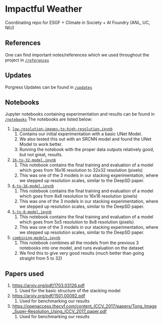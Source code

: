 # Impactful Weather
Coordinating repo for ESGF + Climate in Society + AI Foundry (ANL, UC, NIU) 

## References
One can find important notes/references which we used throughout the project in [`/references`](/references)

## Updates
Porgress Updates can be found in [`/updates`](/updates)

## Notebooks
Jupyter notebooks containing experimentation and results can be found in [`/notebooks`](/notebooks)
The notebooks are listed below:
1. [`low-resolution-images-to-high-resolution.ipynb`](/notebooks/low-resolution-images-to-high-resolution.ipynb)
    1. Contains our initial experimentation with a basic UNet Model.
    2. We also tested this out with an SRCNN model and found the UNet Model to work better.
    3. Running the notebook with the proper data outputs relatively good, but not great, results.
2. [`16-to-32-model.ipynb`](/notebooks/16-to-32-model.ipynb)
    1. This notebook contains the final training and evaluation of a model which goes from 16x16 resolution to 32x32 resolution (pixels)
    2. This was one of the 3 models in our stacking experimentation, where we stepped up resolution scales, similar to the DeepSD paper.
3. [`8-to-16-model.ipynb`](/notebooks/8-to-16-model.ipynb)
    1. This notebook contains the final training and evaluation of a model which goes from 8x8 resolution to 16x16 resolution (pixels)
    2. This was one of the 3 models in our stacking experimentation, where we stepped up resolution scales, similar to the DeepSD paper.
4. [`5-to-8-model.ipynb`](/notebooks/5-to-8-model.ipynb)
    1. This notebook contains the final training and evaluation of a model which goes from 5x5 resolution to 8x8 resolution (pixels)
    2. This was one of the 3 models in our stacking experimentation, where we stepped up resolution scales, similar to the DeepSD paper.
5. [`combining-models.ipynb`](/notebooks/combining-models.ipynb)
    1. This notebook combines all the models from the previous 3 notebooks into one model, and runs evaluation on the dataset
    2. We find this to give very good results (much better than going straight from 5 to 32)

## Papers used

1. https://arxiv.org/pdf/1703.03126.pdf
    1. Used for the basic structure of the stacking model
2. https://arxiv.org/pdf/1501.00092.pdf
    1. Used for benchmarking our results
3. https://openaccess.thecvf.com/content_ICCV_2017/papers/Tong_Image_Super-Resolution_Using_ICCV_2017_paper.pdf
    1. Used for benchmarking our results
